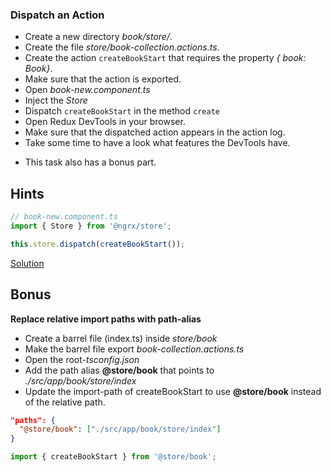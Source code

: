 ### Dispatch an Action

- Create a new directory _book/store/_.
- Create the file _store/book-collection.actions.ts_.
- Create the action `createBookStart` that requires the property _{ book: Book}_.
- Make sure that the action is exported.
- Open _book-new.component.ts_
- Inject the _Store_
- Dispatch `createBookStart` in the method `create`
- Open Redux DevTools in your browser.
- Make sure that the dispatched action appears in the action log.
- Take some time to have a look what features the DevTools have.

* This task also has a bonus part.

## Hints

```ts
// book-new.component.ts
import { Store } from '@ngrx/store';

this.store.dispatch(createBookStart());
```

[Solution](https://github.com/workshops-de/angular-advanced-workshop/compare/solve--ngrx-store-setup...solve--ngrx-dispatch-action)


## Bonus

__Replace relative import paths with path-alias__

- Create a barrel file (index.ts) inside _store/book_
- Make the barrel file export _book-collection.actions.ts_
- Open the root-_tsconfig.json_
- Add the path alias __@store/book__ that points to _./src/app/book/store/index_
- Update the import-path of createBookStart to use __@store/book__ instead of the relative path.

```json
"paths": {
  "@store/book": ["./src/app/book/store/index"]
}
```

```ts
import { createBookStart } from '@store/book';
```
